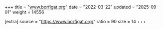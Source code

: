 +++
title = "www.borfigat.org"
date = "2022-03-22"
updated = "2025-09-01"
weight = 14556

[extra]
source = "https://www.borfigat.org/"
ratio = 90
size = 14
+++
